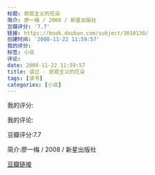 ```yaml
---
标题: 悲观主义的花朵
简介: 廖一梅 / 2008 / 新星出版社
豆瓣评分: '7.7'
链接: https://book.douban.com/subject/3010130/
创建时间: '2008-11-22 11:59:57'
我的评分:
标签: 小说
评论:
date: 2008-11-22 11:59:57
title: 读过 - 悲观主义的花朵
tags: [读书]
categories: [小说]
---
```


我的评分:

我的评论:

豆瓣评分:7.7

简介:廖一梅 / 2008 / 新星出版社

[豆瓣链接](https://book.douban.com/subject/3010130/)

